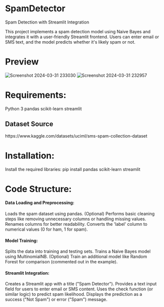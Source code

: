 
# SpamDetector
Spam Detection with Streamlit Integration

This project implements a spam detection model using Naive Bayes and integrates it with a user-friendly Streamlit frontend. Users can enter email or SMS text, and the model predicts whether it's likely spam or not.

# Preview

![Screenshot 2024-03-31 233030](https://github.com/yashgv/SpamDetector/assets/130405230/4f5a969e-3e6a-4c20-acdc-4018f3bcbab4)
![Screenshot 2024-03-31 232957](https://github.com/yashgv/SpamDetector/assets/130405230/50aa7379-b4d0-45e1-9b72-3130be36699d)

# Requirements:
Python 3
pandas
scikit-learn
streamlit

<h2>Dataset Source</h2>
https://www.kaggle.com/datasets/uciml/sms-spam-collection-dataset

# Installation:
Install the required libraries: pip install pandas scikit-learn streamlit


# Code Structure:
<h4>Data Loading and Preprocessing:</h1>
Loads the spam dataset using pandas.
(Optional) Performs basic cleaning steps like removing unnecessary columns or handling missing values.
Renames columns for better readability.
Converts the 'label' column to numerical values (0 for ham, 1 for spam).

<h4>Model Training:</h4>
Splits the data into training and testing sets.
Trains a Naive Bayes model using MultinomialNB.
(Optional) Train an additional model like Random Forest for comparison (commented out in the example).

<h4>Streamlit Integration:</h4>
Creates a Streamlit app with a title ("Spam Detector").
Provides a text input field for users to enter email or SMS content.
Uses the check function (or similar logic) to predict spam likelihood.
Displays the prediction as a success ("Not Spam") or error ("Spam") message.
